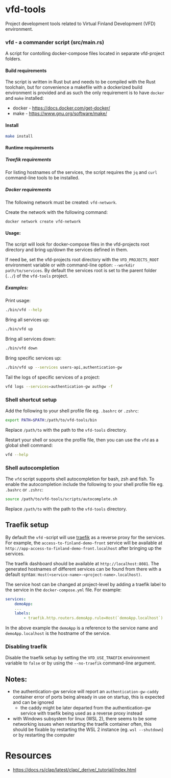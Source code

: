 # vfd-tools

Project development tools related to Virtual Finland Development (VFD) environment.

### **vfd** - a commander script (src/main.rs)

A script for contolling docker-compose files located in separate vfd-project folders.

#### **Build requirements**

The script is written in Rust but and needs to be compiled with the Rust toolchain, but for convenience a makefile with a dockerized build environment is provided and as such the only requirement is to have `docker` and `make` installed:

- docker - https://docs.docker.com/get-docker/
- make - https://www.gnu.org/software/make/

#### **Install**

```bash
make install
```

#### **Runtime requirements**

##### Traefik requirements

For listing hostnames of the services, the script requires the `jq` and `curl` command-line tools to be installed.

##### Docker requirements

The following network must be created: `vfd-network`.

Create the network with the following command:

```
docker network create vfd-network
```

#### **Usage:**

The script will look for docker-compose files in the vfd-projects root directory and bring up/down the services defined in them.

If need be, set the vfd-projects root directory with the `VFD_PROJECTS_ROOT` environment variable or with command-line option: `--workdir path/to/services`. By default the services root is set to the parent folder (`../`) of the `vfd-tools` project.

##### **Examples:**

Print usage:

```bash
./bin/vfd --help
```

Bring all services up:

```bash
./bin/vfd up
```

Bring all services down:

```bash
./bin/vfd down
```

Bring specific services up:

```bash
./bin/vfd up --services users-api,authentication-gw
```

Tail the logs of specific services of a project:

```bash
vfd logs --services=authentication-gw authgw -f
```

### Shell shortcut setup

Add the following to your shell profile file eg. `.bashrc` or `.zshrc`:

```bash
export PATH=$PATH:/path/to/vfd-tools/bin
```

Replace `/path/to` with the path to the `vfd-tools` directory.

Restart your shell or source the profile file, then you can use the `vfd` as a global shell command:

```bash
vfd --help
```

### Shell autocompletion

The `vfd` script supports shell autocompletion for bash, zsh and fish. To enable the autocompletion include the following to your shell profile file eg. `.bashrc` or `.zshrc`:

```bash
source /path/to/vfd-tools/scripts/autocomplete.sh
```

Replace `/path/to` with the path to the `vfd-tools` directory.

## Traefik setup

By default the `vfd` -script will use [traefik](https://github.com/traefik/traefik) as a reverse proxy for the services. For example, the `access-to-finland-demo-front` service will be available at `http://app-access-to-finland-demo-front.localhost` after bringing up the services.

The traefik dashboard should be available at `http://localhost:8081`. The generated hostnames of different services can be found from there with a default syntax: `Host(<service-name>-<project-name>.localhost)`.

The service host can be changed at project-level by adding a traefik label to the service in the `docker-compose.yml` file. For example:

```yaml
services:
    demoApp:
    ...
    labels:
        - traefik.http.routers.demoApp.rule=Host(`demoApp.localhost`)
```

In the above example the `demoApp` is a reference to the service name and `demoApp.localhost` is the hostname of the service.

### Disabling traefik

Disable the traefik setup by setting the `VFD_USE_TRAEFIK` environment variable to `false` or by using the `--no-traefik` command-line argument.

## Notes:

- the authentication-gw service will report an `authentication-gw-caddy` container error of ports being already in use on startup, this is expected and can be ignored
  - the caddy might be later departed from the authentication-gw service with traefik being used as a reverse proxy instead
- with Windows subsystem for linux (WSL 2), there seems to be some networking issues when restarting the traefik container often, this should be fixable by restarting the WSL 2 instance (eg. `wsl --shutdown`) or by restarting the computer

# Resources

- https://docs.rs/clap/latest/clap/_derive/_tutorial/index.html
